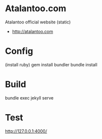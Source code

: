 Atalantoo.com
===

Atalantoo official website (static)
- http://atalantoo.com

# Config
(install ruby)
gem install bundler
bundle install

# Build
bundle exec jekyll serve

# Test
http://127.0.0.1:4000/